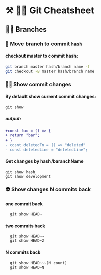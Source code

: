 # ⚒ 🐻‍❄️ Git Cheatsheet

## 🐯🧛‍ Branches
### 🧟 Move branch to commit `hash`
#### checkout master to commit hash:
```sh
git branch master hash/branch name -f
git checkout -B master hash/branch name
```
### 👯‍♀️ Show commit changes
#### By default show current commit changes:
```
git show
```
##### output: 
```diff
+const foo = () => {
+ return "bar";
+ }
- cosnt deletedFn = () => "deleted"
- const deletedLine = "deletedLine";
```
#### Get changes by hash/baranchName
```
git show hash
git show development
```
### 👽 Show changes N commits back
#### one commit back
```
  git show HEAD~
```
#### two commits back
```
  git show HEAD~~
  git show HEAD~2
```
#### N commits back
```
  git show HEAD~~~(N count)
  git show HEAD~N
```


